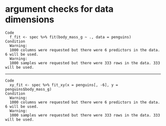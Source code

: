 # argument checks for data dimensions

    Code
      f_fit <- spec %>% fit(body_mass_g ~ ., data = penguins)
    Condition
      Warning:
      1000 columns were requested but there were 6 predictors in the data. 6 will be used.
      Warning:
      1000 samples were requested but there were 333 rows in the data. 333 will be used.

---

    Code
      xy_fit <- spec %>% fit_xy(x = penguins[, -6], y = penguins$body_mass_g)
    Condition
      Warning:
      1000 columns were requested but there were 6 predictors in the data. 6 will be used.
      Warning:
      1000 samples were requested but there were 333 rows in the data. 333 will be used.

